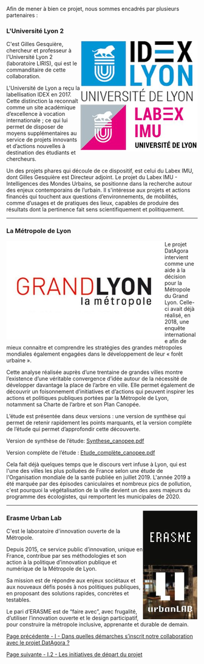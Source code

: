 Afin de mener à bien ce projet, nous sommes encadrés par plusieurs partenaires :



### L'Université Lyon 2


<img align="right" src="logos_lyon.JPG">

C'est Gilles Gesquière, chercheur et professeur à l'Université Lyon 2 (laboratoire LIRIS), qui est le commanditaire de cette collaboration.

L'Université de Lyon a reçu la labellisation IDEX en 2017. Cette distinction la reconnaît comme un site académique d’excellence à vocation internationale ; ce qui lui permet de disposer de moyens supplémentaires au service de projets innovants et d’actions nouvelles à destination des étudiants et chercheurs. 

Un des projets phares qui découle de ce dispositif, est celui du Labex IMU, dont Gilles Gesquière est Directeur adjoint. Le projet du Labex IMU - Intelligences des Mondes Urbains, se positionne dans la recherche autour des enjeux contemporains de l’urbain.  Il s'intéresse aux projets et actions financés qui touchent aux questions d’environnements, de mobilités, comme d’usages et de pratiques des lieux, capables de produire des résultats dont la pertinence fait sens scientifiquement et politiquement.




***


### La Métropole de Lyon

<img align="left" src="metropole_logo.jpg">

Le projet DatAgora intervient comme une aide à la décision pour la Métropole du Grand Lyon. Celle-ci avait déjà réalisé, en 2018, une enquête internationale afin de mieux connaitre et comprendre les stratégies des grandes métropoles mondiales également engagées dans le développement de leur « forêt urbaine ».

Cette analyse réalisée auprès d’une trentaine de grandes villes montre l’existence d’une véritable convergence d’idée autour de la nécessité de développer davantage la place de l’arbre en ville. Elle permet également de découvrir un foisonnement d’initiatives et d’actions qui peuvent inspirer les actions et politiques publiques portées par la Métropole de Lyon, notamment sa Charte de l’arbre et son Plan Canopée.

L’étude est présentée dans deux versions : une version de synthèse qui permet de retenir rapidement les points marquants, et la version complète de l’étude qui permet d’approfondir cette découverte.

Version de synthèse de l’étude:  [Synthese_canopee.pdf]()
<!-- https://blogs.grandlyon.com/developpementdurable/wp-content/blogs.dir/11/files/dlm_uploads/2019/06/etude_canopee_synthese1.pdf -->

Version complète de l’étude : [Etude_complète_canopee.pdf]()
<!-- https://blogs.grandlyon.com/developpementdurable/wp-content/blogs.dir/11/files/dlm_uploads/2019/06/etude_canopee.pdf -->


Cela fait déjà quelques temps que le discours vert infuse à Lyon, qui est l'une des villes les plus polluées de France selon une étude de l'Organisation mondiale de la santé publiée en juillet 2019. L'année 2019 a été marquée par des épisodes caniculaires et nombreux pics de pollution, c'est pourquoi la végétalisation de la ville devient un des axes majeurs du programme des écologistes, qui remportent les municipales de 2020. 

***

<img align="right" src="erasme_urbanlab.JPG">

### Erasme Urban Lab


C'est le laboratoire d'innovation ouverte de la Métropole.

Depuis 2015, ce service public d’innovation, unique en France, contribue par ses méthodologies et son action à la politique d’innovation publique et numérique de la Métropole de Lyon.

Sa mission est de répondre aux enjeux sociétaux et aux nouveaux défis posés à nos politiques publiques, en proposant des solutions rapides, concrètes et testables.

Le pari d’ERASME est de “faire avec”, avec frugalité, d’utiliser l’innovation ouverte et le design participatif, pour construire la métropole inclusive, apprenante et durable de demain.


[Page précédente - I - Dans quelles démarches s’inscrit notre collaboration avec le projet DatAgora ?](Demarche_projet)

[Page suivante - I.2 - Les initiatives de départ du projet](Initiatives_projet)
